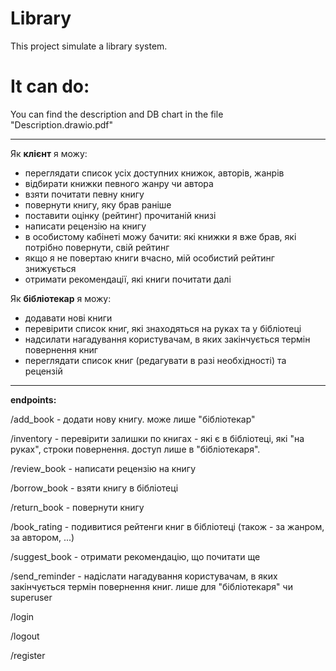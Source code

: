 # Library
This project simulate a library system.
# It can do:
You can find the description and DB chart in the file "Description.drawio.pdf"

----------------------------------------------------------------------------------------------------------------------------------
Як **клієнт** я можу:

- переглядати список усіх доступних книжок, авторів, жанрів
- відбирати книжки певного жанру чи автора
- взяти почитати певну книгу
- повернути книгу, яку брав раніше
- поставити оцінку (рейтинг) прочитаній книзі
- написати рецензію на книгу
- в особистому кабінеті можу бачити: які книжки я вже брав, які потрібно повернути, свій рейтинг
- якщо я не повертаю книги вчасно, мій особистий рейтинг знижується
- отримати рекомендації, які книги почитати далі

Як **бібліотекар** я можу:
- додавати нові книги
- перевірити список книг, які знаходяться на руках та у бібліотеці
- надсилати нагадування користувачам, в яких закінчується термін повернення книг
- переглядати список книг (редагувати в разі необхідності) та рецензій

----------------------------------------------------------------------------------------------------------------------------------
**endpoints:**

/add_book - додати нову книгу. може лише "бібліотекар"

/inventory - перевірити залишки по книгах - які є в бібліотеці, які "на руках", строки повернення. доступ лише в "бібліотекаря".

/review_book - написати рецензію на книгу

/borrow_book - взяти книгу в бібліотеці

/return_book - повернути книгу


/book_rating - подивитися рейтенги книг в бібліотеці (також - за жанром, за автором, ...)

/suggest_book - отримати рекомендацію, що почитати ще


/send_reminder - надіслати нагадування користувачам, в яких закінчується термін повернення книг. лише для "бібліотекаря" чи superuser

/login

/logout

/register
